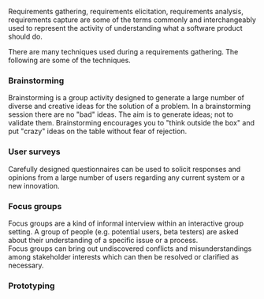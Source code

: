 <seg Prerview>Requirements gathering, requirements elicitation, requirements analysis, 
requirements capture are some of the terms commonly and interchangeably used to represent the activity 
of understanding what a software product should do.</seg>

There are many techniques used during a requirements gathering. The following are some of the techniques.

### Brainstorming  
Brainstorming is a group activity designed to generate a large number of diverse and creative ideas for the solution 
of a problem. In a brainstorming session there are no "bad" ideas. 
The aim is to generate ideas; not to validate them. Brainstorming encourages you to "think outside the box" and 
put "crazy" ideas on the table without fear of rejection.

### User surveys
Carefully designed questionnaires can be used to solicit responses and opinions from a large number of users regarding 
any current system or a new innovation.

### Focus groups  
Focus groups are a kind of informal interview within an interactive group setting. A group of people 
(e.g. potential users, beta testers) are asked about their understanding of a specific issue or a process.  
Focus groups can bring out undiscovered conflicts and misunderstandings among stakeholder interests which can then be 
resolved or clarified as necessary.  

### Prototyping
<include Prototyping.md/>